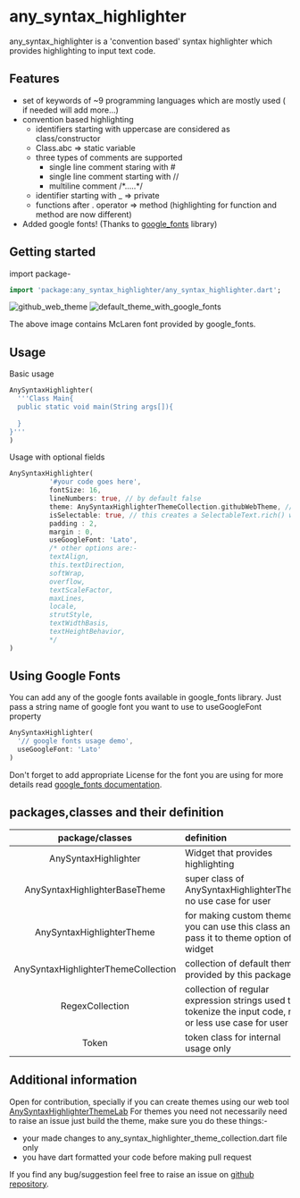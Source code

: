 # any_syntax_highlighter

any_syntax_highlighter is a 'convention based' syntax highlighter which provides highlighting to input text code.

## Features

* set of keywords of ~9 programming languages which are mostly used ( if needed will add more...)
* convention based highlighting 
    * identifiers starting with uppercase are considered as class/constructor
    * Class.abc => static variable
    * three types of comments are supported
        * single line comment staring with #
        * single line comment starting with //
        * multiline comment /*.....\*/
    * identifier starting with _ => private
    * functions after . operator => method (highlighting for function and method are now different)
 * Added google fonts! (Thanks to [google_fonts](https://pub.dev/packages/google_fonts) library)

## Getting started

import package-
```dart
import 'package:any_syntax_highlighter/any_syntax_highlighter.dart';
```
![github_web_theme](https://ssrajputtheboss.github.io/testing/ashs3.png)
![default_theme_with_google_fonts](https://ssrajputtheboss.github.io/testing/ashgf.png)

The above image contains McLaren font provided by google_fonts.

## Usage

Basic usage
```dart
AnySyntaxHighlighter(
  '''Class Main{
  public static void main(String args[]){
    
  }
}'''
)
```

Usage with optional fields
```dart
AnySyntaxHighlighter(
          '#your code goes here',
          fontSize: 16,
          lineNumbers: true, // by default false
          theme: AnySyntaxHighlighterThemeCollection.githubWebTheme, // you can create and pass custom theme using AnySyntaxHighlighterTheme class
          isSelectable: true, // this creates a SelectableText.rich() widget, makes text selectable (by default false)
          padding : 2,
          margin : 0,
          useGoogleFont: 'Lato',
          /* other options are:- 
          textAlign,
          this.textDirection,
          softWrap,
          overflow,
          textScaleFactor,
          maxLines,
          locale,
          strutStyle,
          textWidthBasis,
          textHeightBehavior,
          */
)
```

## Using Google Fonts

You can add any of the google fonts available in google_fonts library. Just pass
a string name of google font you want to use to useGoogleFont property

```dart
AnySyntaxHighlighter(
  '// google fonts usage demo',
  useGoogleFont: 'Lato'
)
```

Don't forget to add appropriate License for the font you are using for more details
read [google_fonts documentation](https://pub.dev/packages/google_fonts).

## packages,classes and their definition

|package/classes|definition|
| :--: | :--- |
|AnySyntaxHighlighter|Widget that provides highlighting|
|AnySyntaxHighlighterBaseTheme|super class of AnySyntaxHighlighterTheme no use case for user|
|AnySyntaxHighlighterTheme|for making custom themes you can use this class and pass it to theme option of widget|
|AnySyntaxHighlighterThemeCollection|collection of default themes provided by this package|
|RegexCollection|collection of regular expression strings used to tokenize the input code, no or less use case for user|
|Token|token class for internal usage only|

## Additional information

Open for contribution, specially if you can create themes using our web tool [AnySyntaxHighlighterThemeLab](https://ssrajputtheboss.github.io/any_syntax_highlighter_web_app/)
For themes you need not necessarily need to raise an issue just build the theme, make sure you do these things:-
* your made changes to any_syntax_highlighter_theme_collection.dart file only
* you have dart formatted your code before making pull request

If you find any bug/suggestion feel free to raise an issue on [github repository](https://github.com/ssrajputtheboss/any_syntax_highlighter).
